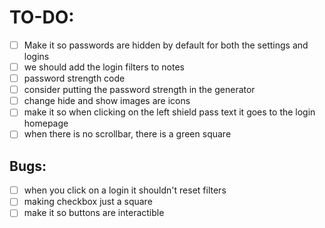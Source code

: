 # TO-DO:
- [ ] Make it so passwords are hidden by default for both the settings and logins
- [ ] we should add the login filters to notes
- [ ] password strength code
- [ ] consider putting the password strength in the generator
- [ ] change hide and show images are icons
- [ ] make it so when clicking on the left shield pass text it goes to the login homepage
- [ ] when there is no scrollbar, there is a green square

## Bugs:
- [ ] when you click on a login it shouldn't reset filters
- [ ] making checkbox just a square
- [ ] make it so buttons are interactible
